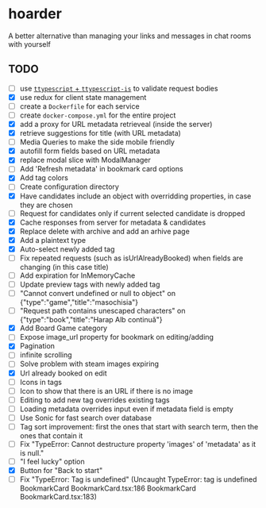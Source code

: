 # hoarder
A better alternative than managing your links and messages in chat rooms with yourself

## TODO

- [ ] use [`ttypescript` + `ttypescript-is`](https://stackoverflow.com/a/60824562) to validate request bodies
- [x] use redux for client state management
- [ ] create a `Dockerfile` for each service
- [ ] create `docker-compose.yml` for the entire project
- [x] add a proxy for URL metadata retrieveal (inside the server)
- [x] retrieve suggestions for title (with URL metadata)
- [ ] Media Queries to make the side mobile friendly
- [x] autofill form fields based on URL metadata
- [x] replace modal slice with ModalManager
- [ ] Add 'Refresh metadata' in bookmark card options
- [x] Add tag colors
- [ ] Create configuration directory
- [x] Have candidates include an object with overridding properties, in case they are chosen
- [ ] Request for candidates only if current selected candidate is dropped
- [x] Cache responses from server for metadata & candidates
- [x] Replace delete with archive and add an arhive page
- [x] Add a plaintext type
- [x] Auto-select newly added tag
- [ ] Fix repeated requests (such as isUrlAlreadyBooked) when fields are changing (in this case title)
- [ ] Add expiration for InMemoryCache
- [ ] Update preview tags with newly added tag
- [ ] "Cannot convert undefined or null to object" on {"type":"game","title":"masochisia"}
- [ ] "Request path contains unescaped characters" on {"type":"book","title":"Harap Alb continuă"}
- [x] Add Board Game category
- [ ] Expose image_url property for bookmark on editing/adding
- [x] Pagination
- [ ] infinite scrolling
- [ ] Solve problem with steam images expiring
- [x] Url already booked on edit
- [ ] Icons in tags
- [ ] Icon to show that there is an URL if there is no image
- [ ] Editing to add new tag overrides existing tags
- [ ] Loading metadata overrides input even if metadata field is empty
- [ ] Use Sonic for fast search over database
- [ ] Tag sort improvement: first the ones that start with search term, then the ones that contain it
- [ ] Fix "TypeError: Cannot destructure property 'images' of 'metadata' as it is null."
- [ ] "I feel lucky" option
- [x] Button for "Back to start"
- [ ] Fix "TypeError: Tag is undefined" (Uncaught TypeError: tag is undefined
    BookmarkCard BookmarkCard.tsx:186
    BookmarkCard BookmarkCard.tsx:183)